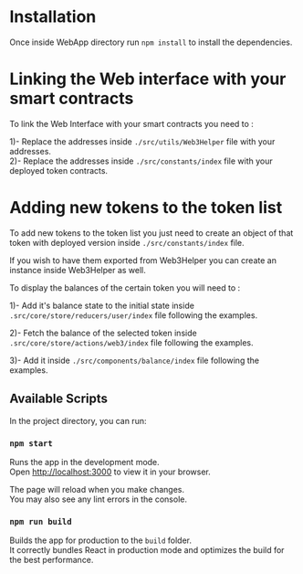 # Installation 

Once inside WebApp directory run `npm install` to install the dependencies.


# Linking the Web interface with your smart contracts

To link the Web Interface with your smart contracts you need to :

1)- Replace the addresses inside `./src/utils/Web3Helper` file with your addresses.\
2)- Replace the addresses inside `./src/constants/index` file with your deployed token contracts.



# Adding new tokens to the token list

To add new tokens to the token list you just need to create an object of that token with deployed version inside `./src/constants/index` file.

If you wish to have them exported from Web3Helper you can create an instance inside Web3Helper as well.

To display the balances of the certain token you will need to : 

1)- Add it's balance state to the initial state inside `.src/core/store/reducers/user/index` file following the examples. 

2)- Fetch the balance of the selected token inside `.src/core/store/actions/web3/index` file following the examples.

3)- Add it inside `./src/components/balance/index` file following the examples.


## Available Scripts

In the project directory, you can run:

### `npm start`

Runs the app in the development mode.\
Open [http://localhost:3000](http://localhost:3000) to view it in your browser.

The page will reload when you make changes.\
You may also see any lint errors in the console.

### `npm run build`

Builds the app for production to the `build` folder.\
It correctly bundles React in production mode and optimizes the build for the best performance.